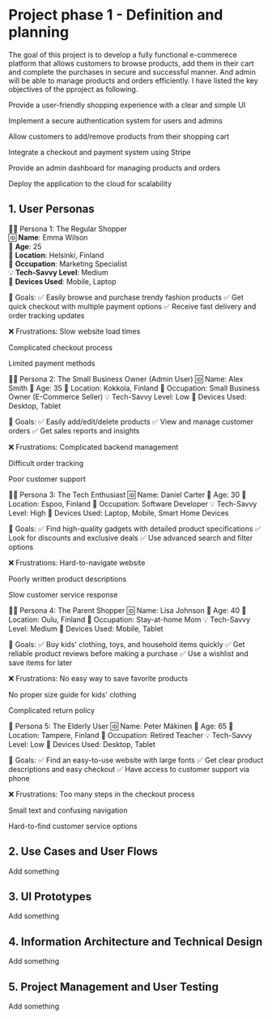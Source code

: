 # Project phase 1 - Definition and planning

The goal of this project is to develop a fully functional e-commerece platform that allows customers to browse products, add them in their cart and complete the purchases in secure and successful manner. And admin will be able to manage products and orders efficiently.
I have listed the key objectives of the pproject as following.

Provide a user-friendly shopping experience with a clear and simple UI

Implement a secure authentication system for users and admins

Allow customers to add/remove products from their shopping cart

Integrate a checkout and payment system using Stripe

Provide an admin dashboard for managing products and orders

Deploy the application to the cloud for scalability



## 1. User Personas

👩‍💻 Persona 1: The Regular Shopper  
🆔 **Name**: Emma Wilson  
🎂 **Age**: 25  
📍 **Location**: Helsinki, Finland  
💼 **Occupation**: Marketing Specialist  
💡 **Tech-Savvy Level**: Medium  
📱 **Devices Used**: Mobile, Laptop  

🎯 Goals:
✅ Easily browse and purchase trendy fashion products
✅ Get quick checkout with multiple payment options
✅ Receive fast delivery and order tracking updates

❌ Frustrations:
Slow website load times

Complicated checkout process

Limited payment methods

👩‍🍳 Persona 2: The Small Business Owner (Admin User)
🆔 Name: Alex Smith
🎂 Age: 35
📍 Location: Kokkola, Finland
💼 Occupation: Small Business Owner (E-Commerce Seller)
💡 Tech-Savvy Level: Low
📱 Devices Used: Desktop, Tablet

🎯 Goals:
✅ Easily add/edit/delete products
✅ View and manage customer orders
✅ Get sales reports and insights

❌ Frustrations:
Complicated backend management

Difficult order tracking

Poor customer support

👨‍💻 Persona 3: The Tech Enthusiast
🆔 Name: Daniel Carter
🎂 Age: 30
📍 Location: Espoo, Finland
💼 Occupation: Software Developer
💡 Tech-Savvy Level: High
📱 Devices Used: Laptop, Mobile, Smart Home Devices

🎯 Goals:
✅ Find high-quality gadgets with detailed product specifications
✅ Look for discounts and exclusive deals
✅ Use advanced search and filter options

❌ Frustrations:
Hard-to-navigate website

Poorly written product descriptions

Slow customer service response

👩‍👧 Persona 4: The Parent Shopper
🆔 Name: Lisa Johnson
🎂 Age: 40
📍 Location: Oulu, Finland
💼 Occupation: Stay-at-home Mom
💡 Tech-Savvy Level: Medium
📱 Devices Used: Mobile, Tablet

🎯 Goals:
✅ Buy kids' clothing, toys, and household items quickly
✅ Get reliable product reviews before making a purchase
✅ Use a wishlist and save items for later

❌ Frustrations:
No easy way to save favorite products

No proper size guide for kids' clothing

Complicated return policy

👴 Persona 5: The Elderly User
🆔 Name: Peter Mäkinen
🎂 Age: 65
📍 Location: Tampere, Finland
💼 Occupation: Retired Teacher
💡 Tech-Savvy Level: Low
📱 Devices Used: Desktop, Tablet

🎯 Goals:
✅ Find an easy-to-use website with large fonts
✅ Get clear product descriptions and easy checkout
✅ Have access to customer support via phone

❌ Frustrations:
Too many steps in the checkout process

Small text and confusing navigation

Hard-to-find customer service options



## 2. Use Cases and User Flows

Add something

## 3. UI Prototypes

Add something

## 4. Information Architecture and Technical Design

Add something

## 5. Project Management and User Testing

Add something
